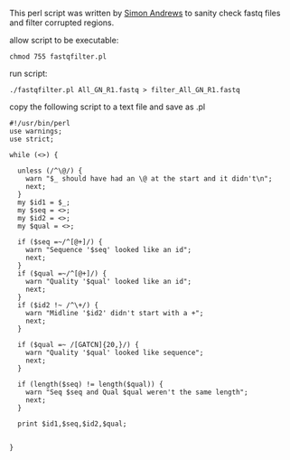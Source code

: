 This perl script was written by [Simon Andrews](https://github.com/s-andrews) to sanity check fastq files and filter corrupted regions.

allow script to be executable:
``` 
chmod 755 fastqfilter.pl
```
run script:
```
./fastqfilter.pl All_GN_R1.fastq > filter_All_GN_R1.fastq

```
copy the following script to a text file and save as .pl
```
#!/usr/bin/perl
use warnings;
use strict;

while (<>) {

  unless (/^\@/) {
    warn "$_ should have had an \@ at the start and it didn't\n";
    next;
  }
  my $id1 = $_;
  my $seq = <>;
  my $id2 = <>;
  my $qual = <>;

  if ($seq =~/^[@+]/) {
    warn "Sequence '$seq' looked like an id";
    next;
  }
  if ($qual =~/^[@+]/) {
    warn "Quality '$qual' looked like an id";
    next;
  }
  if ($id2 !~ /^\+/) {
    warn "Midline '$id2' didn't start with a +";
    next;
  }

  if ($qual =~ /[GATCN]{20,}/) {
    warn "Quality '$qual' looked like sequence";
    next;
  }

  if (length($seq) != length($qual)) {
    warn "Seq $seq and Qual $qual weren't the same length";
    next;
  }

  print $id1,$seq,$id2,$qual;


}
```
